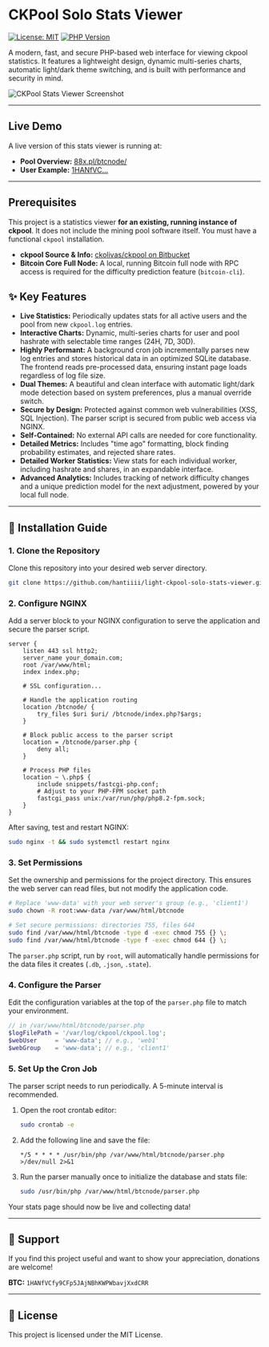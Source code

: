 # CKPool Solo Stats Viewer

[![License: MIT](https://img.shields.io/badge/License-MIT-yellow.svg)](https://opensource.org/licenses/MIT)
[![PHP Version](https://img.shields.io/badge/php-8.0%2B-blue.svg)](https://www.php.net/)

A modern, fast, and secure PHP-based web interface for viewing ckpool statistics. It features a lightweight design, dynamic multi-series charts, automatic light/dark theme switching, and is built with performance and security in mind.

![CKPool Stats Viewer Screenshot](https://i.imgur.com/f8VzaNc.png)

---

## Live Demo

A live version of this stats viewer is running at:

* **Pool Overview:** [88x.pl/btcnode/](https://88x.pl/btcnode/)
* **User Example:** [1HANfVC...](https://88x.pl/btcnode/?btc_address=1HANfVCfy9CFp5JAjNBhKWPWbavjXxdCRR)

---

## Prerequisites

This project is a statistics viewer **for an existing, running instance of ckpool**. It does not include the mining pool software itself. You must have a functional `ckpool` installation.

* **ckpool Source & Info:** [ckolivas/ckpool on Bitbucket](https://bitbucket.org/ckolivas/ckpool-solo/src/solobtc/)
* **Bitcoin Core Full Node:** A local, running Bitcoin full node with RPC access is required for the difficulty prediction feature (`bitcoin-cli`).

## ✨ Key Features

* **Live Statistics:** Periodically updates stats for all active users and the pool from new `ckpool.log` entries.
* **Interactive Charts:** Dynamic, multi-series charts for user and pool hashrate with selectable time ranges (24H, 7D, 30D).
* **Highly Performant:** A background cron job incrementally parses new log entries and stores historical data in an optimized SQLite database. The frontend reads pre-processed data, ensuring instant page loads regardless of log file size.
* **Dual Themes:** A beautiful and clean interface with automatic light/dark mode detection based on system preferences, plus a manual override switch.
* **Secure by Design:** Protected against common web vulnerabilities (XSS, SQL Injection). The parser script is secured from public web access via NGINX.
* **Self-Contained:** No external API calls are needed for core functionality.
* **Detailed Metrics:** Includes "time ago" formatting, block finding probability estimates, and rejected share rates.
* **Detailed Worker Statistics:** View stats for each individual worker, including hashrate and shares, in an expandable interface.
* **Advanced Analytics:** Includes tracking of network difficulty changes and a unique prediction model for the next adjustment, powered by your local full node.

---

## 🚀 Installation Guide

### 1. Clone the Repository

Clone this repository into your desired web server directory.

```bash
git clone https://github.com/hantiiii/light-ckpool-solo-stats-viewer.git /var/www/html/btcnode
```

### 2. Configure NGINX

Add a server block to your NGINX configuration to serve the application and secure the parser script.

```nginx
server {
    listen 443 ssl http2;
    server_name your_domain.com;
    root /var/www/html;
    index index.php;

    # SSL configuration...

    # Handle the application routing
    location /btcnode/ {
        try_files $uri $uri/ /btcnode/index.php?$args;
    }

    # Block public access to the parser script
    location = /btcnode/parser.php {
        deny all;
    }

    # Process PHP files
    location ~ \.php$ {
        include snippets/fastcgi-php.conf;
        # Adjust to your PHP-FPM socket path
        fastcgi_pass unix:/var/run/php/php8.2-fpm.sock;
    }
}
```

After saving, test and restart NGINX:

```bash
sudo nginx -t && sudo systemctl restart nginx
```

### 3. Set Permissions

Set the ownership and permissions for the project directory. This ensures the web server can read files, but not modify the application code.

```bash
# Replace 'www-data' with your web server's group (e.g., 'client1')
sudo chown -R root:www-data /var/www/html/btcnode

# Set secure permissions: directories 755, files 644
sudo find /var/www/html/btcnode -type d -exec chmod 755 {} \;
sudo find /var/www/html/btcnode -type f -exec chmod 644 {} \;
```

The `parser.php` script, run by `root`, will automatically handle permissions for the data files it creates (`.db`, `.json`, `.state`).

### 4. Configure the Parser

Edit the configuration variables at the top of the `parser.php` file to match your environment.

```php
// in /var/www/html/btcnode/parser.php
$logFilePath = '/var/log/ckpool/ckpool.log'; 
$webUser     = 'www-data'; // e.g., 'web1'
$webGroup    = 'www-data'; // e.g., 'client1'
```

### 5. Set Up the Cron Job

The parser script needs to run periodically. A 5-minute interval is recommended.

1.  Open the root crontab editor:

    ```bash
    sudo crontab -e
    ```

2.  Add the following line and save the file:

    ```cron
    */5 * * * * /usr/bin/php /var/www/html/btcnode/parser.php >/dev/null 2>&1
    ```

3.  Run the parser manually once to initialize the database and stats file:

    ```bash
    sudo /usr/bin/php /var/www/html/btcnode/parser.php
    ```

Your stats page should now be live and collecting data!

---

## 💖 Support

If you find this project useful and want to show your appreciation, donations are welcome!

**BTC:** `1HANfVCfy9CFp5JAjNBhKWPWbavjXxdCRR`

---

## 📄 License

This project is licensed under the MIT License.
